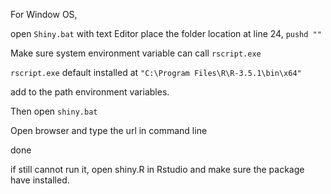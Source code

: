 For Window OS,

open `Shiny.bat` with text Editor
place the folder location at line 24, `pushd ""`

Make sure system environment variable can call `rscript.exe`

`rscript.exe` default installed at `"C:\Program Files\R\R-3.5.1\bin\x64"`

add to the path environment variables.

Then open `shiny.bat`

Open browser and type the url in command line

done


if still cannot run it, open shiny.R in Rstudio and 
make sure the package have installed.
